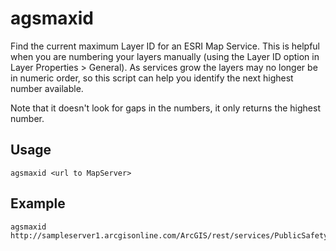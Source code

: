 # agsmaxid
Find the current maximum Layer ID for an ESRI Map Service. This is helpful when you are numbering your layers manually (using the Layer ID option in Layer Properties > General). As services grow the layers may no longer be in numeric order, so this script can help you identify the next highest number available. 

Note that it doesn't look for gaps in the numbers, it only returns the highest number.

## Usage
```shell
agsmaxid <url to MapServer>
```

## Example
```shell
agsmaxid http://sampleserver1.arcgisonline.com/ArcGIS/rest/services/PublicSafety/PublicSafetyOperationalLayers/MapServer
```
